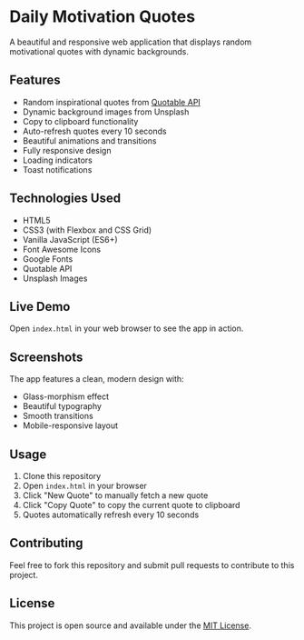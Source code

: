 # Daily Motivation Quotes

A beautiful and responsive web application that displays random motivational quotes with dynamic backgrounds.

## Features

- Random inspirational quotes from [Quotable API](https://api.quotable.io)
- Dynamic background images from Unsplash
- Copy to clipboard functionality
- Auto-refresh quotes every 10 seconds
- Beautiful animations and transitions
- Fully responsive design
- Loading indicators
- Toast notifications

## Technologies Used

- HTML5
- CSS3 (with Flexbox and CSS Grid)
- Vanilla JavaScript (ES6+)
- Font Awesome Icons
- Google Fonts
- Quotable API
- Unsplash Images

## Live Demo

Open `index.html` in your web browser to see the app in action.

## Screenshots

The app features a clean, modern design with:
- Glass-morphism effect
- Beautiful typography
- Smooth transitions
- Mobile-responsive layout

## Usage

1. Clone this repository
2. Open `index.html` in your browser
3. Click "New Quote" to manually fetch a new quote
4. Click "Copy Quote" to copy the current quote to clipboard
5. Quotes automatically refresh every 10 seconds

## Contributing

Feel free to fork this repository and submit pull requests to contribute to this project.

## License

This project is open source and available under the [MIT License](LICENSE). 